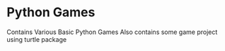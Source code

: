 # Python Games

Contains Various Basic Python Games
Also contains some game project using turtle package
